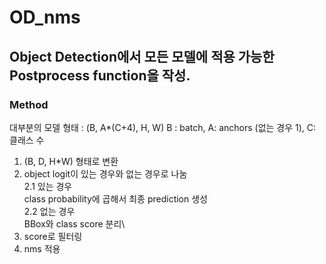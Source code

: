# OD_nms
## Object Detection에서 모든 모델에 적용 가능한 Postprocess function을 작성.
### Method
대부분의 모델 형태 : (B, A*(C+4), H, W)
B : batch, A: anchors (없는 경우 1), C: 클래스 수

1. (B, D, H*W) 형태로 변환
2. object logit이 있는 경우와 없는 경우로 나눔\
    2.1 있는 경우\
        class probability에 곱해서 최종 prediction 생성\
    2.2 없는 경우\
        BBox와 class score 분리\
3. score로 필터링
4. nms 적용